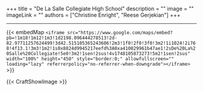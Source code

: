 +++ 
title = "De La Salle Collegiate High School"
description = ""
image = ""
imageLink = ""
authors = ["Christine Enright", "Reese Gerjekian"]
+++

---

{{< embedMap `<iframe src="https://www.google.com/maps/embed?pb=!1m18!1m12!1m3!1d2198.096444278513!2d-82.97711257624499!3d42.515105365243606!2m3!1f0!2f0!3f0!3m2!1i1024!2i768!4f13.1!3m3!1m2!1s0x8824d9945217eefd%3A0xa410829961b47ae1!2sDe%20La%20Salle%20Collegiate!5e0!3m2!1sen!2sus!4v1748105873273!5m2!1sen!2sus" width="100%" height="450" style="border:0;" allowfullscreen="" loading="lazy" referrerpolicy="no-referrer-when-downgrade"></iframe>` >}}

{{< CraftShowImage >}}